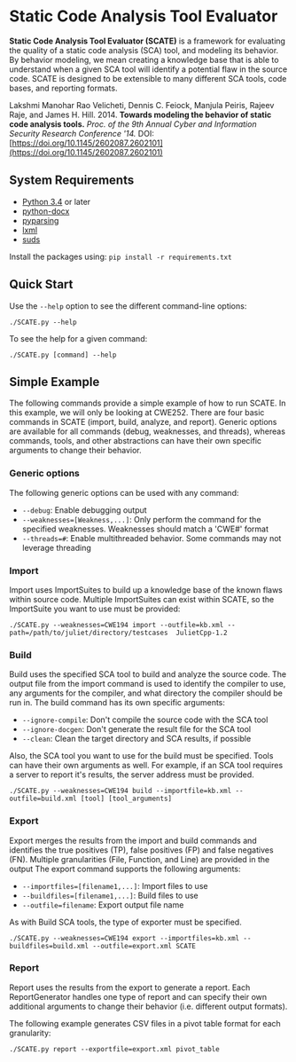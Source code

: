 Static Code Analysis Tool Evaluator
===========================================

**Static Code Analysis Tool Evaluator (SCATE)** is a framework for evaluating 
the quality of a static code analysis (SCA) tool, and modeling its behavior. 
By behavior modeling, we mean creating a knowledge base that is able to 
understand when a given SCA tool will identify a potential flaw in the 
source code. SCATE is designed to be extensible to many different SCA tools, 
code bases, and reporting formats.


Lakshmi Manohar Rao Velicheti, Dennis C. Feiock, Manjula Peiris, Rajeev Raje, and James H. Hill. 2014. **Towards modeling the behavior of static code analysis tools.** *Proc. of the 9th Annual Cyber and Information Security Research Conference '14.* DOI: [https://doi.org/10.1145/2602087.2602101](https://doi.org/10.1145/2602087.2602101)

## System Requirements

* [Python 3.4](https://www.python.org/downloads/) or later
* [python-docx](https://pypi.python.org/pypi/python-docx)
* [pyparsing](https://pypi.python.org/pypi/pyparsing)
* [lxml](https://pypi.python.org/pypi/lxml)
* [suds](https://pypi.python.org/pypi/suds-py3)

Install the packages using:
```pip install -r requirements.txt ```

## Quick Start

Use the ```--help``` option to see the different command-line options:

    ./SCATE.py --help

To see the help for a given command:
   
    ./SCATE.py [command] --help

## Simple Example

The following commands provide a simple example of how to run SCATE.
In this example, we will only be looking at CWE252.  There are four
basic commands in SCATE (import, build, analyze, and report).  Generic
options are available for all commands (debug, weaknesses, and threads),
whereas commands, tools, and other abstractions can have their own
specific arguments to change their behavior.

### Generic options

The following generic options can be used with any command:

* `--debug`: Enable debugging output
* `--weaknesses=[Weakness,...]`: Only perform the command for the specified weaknesses.  Weaknesses should match a 'CWE#' format
* `--threads=#`: Enable multithreaded behavior.  Some commands may not leverage threading

### Import

Import uses ImportSuites to build up a knowledge base of the known
flaws within source code.  Multiple ImportSuites can exist within
SCATE, so the ImportSuite you want to use must be provided:

    ./SCATE.py --weaknesses=CWE194 import --outfile=kb.xml --path=/path/to/juliet/directory/testcases  JulietCpp-1.2

### Build

Build uses the specified SCA tool to build and analyze the source code.
The output file from the import command is used to identify the compiler
to use, any arguments for the compiler, and what directory the compiler should
be run in.  The build command has its own specific arguments:

* `--ignore-compile`: Don't compile the source code with the SCA tool
* `--ignore-docgen`: Don't generate the result file for the SCA tool
* `--clean`: Clean the target directory and SCA results, if possible

Also, the SCA tool you want to use for the build must be specified.  Tools can have
their own arguments as well.  For example, if an SCA tool requires a server to report
it's results, the server address must be provided.

    ./SCATE.py --weaknesses=CWE194 build --importfile=kb.xml --outfile=build.xml [tool] [tool_arguments]

### Export

Export merges the results from the import and build commands and identifies the
true positives (TP), false positives (FP) and false negatives (FN).  Multiple
granularities (File, Function, and Line) are provided in the output  The export
command supports the following arguments:

* `--importfiles=[filename1,...]`: Import files to use
* `--buildfiles=[filename1,...]`: Build files to use
* `--outfile=filename`: Export output file name

As with Build SCA tools, the type of exporter must be specified.

    ./SCATE.py --weaknesses=CWE194 export --importfiles=kb.xml --buildfiles=build.xml --outfile=export.xml SCATE

### Report

Report uses the results from the export to generate a report.  Each ReportGenerator
handles one type of report and can specify their own additional arguments to change
their behavior (i.e. different output formats).

The following example generates CSV files in a pivot table format for each granularity:

    ./SCATE.py report --exportfile=export.xml pivot_table
